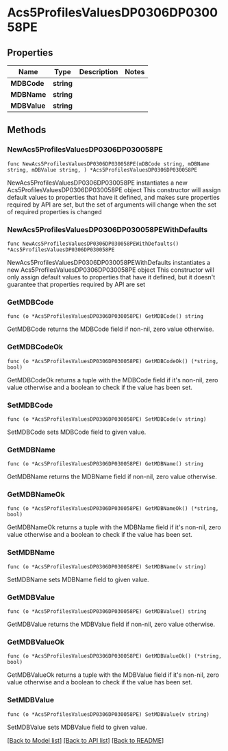# Acs5ProfilesValuesDP0306DP030058PE

## Properties

Name | Type | Description | Notes
------------ | ------------- | ------------- | -------------
**MDBCode** | **string** |  | 
**MDBName** | **string** |  | 
**MDBValue** | **string** |  | 

## Methods

### NewAcs5ProfilesValuesDP0306DP030058PE

`func NewAcs5ProfilesValuesDP0306DP030058PE(mDBCode string, mDBName string, mDBValue string, ) *Acs5ProfilesValuesDP0306DP030058PE`

NewAcs5ProfilesValuesDP0306DP030058PE instantiates a new Acs5ProfilesValuesDP0306DP030058PE object
This constructor will assign default values to properties that have it defined,
and makes sure properties required by API are set, but the set of arguments
will change when the set of required properties is changed

### NewAcs5ProfilesValuesDP0306DP030058PEWithDefaults

`func NewAcs5ProfilesValuesDP0306DP030058PEWithDefaults() *Acs5ProfilesValuesDP0306DP030058PE`

NewAcs5ProfilesValuesDP0306DP030058PEWithDefaults instantiates a new Acs5ProfilesValuesDP0306DP030058PE object
This constructor will only assign default values to properties that have it defined,
but it doesn't guarantee that properties required by API are set

### GetMDBCode

`func (o *Acs5ProfilesValuesDP0306DP030058PE) GetMDBCode() string`

GetMDBCode returns the MDBCode field if non-nil, zero value otherwise.

### GetMDBCodeOk

`func (o *Acs5ProfilesValuesDP0306DP030058PE) GetMDBCodeOk() (*string, bool)`

GetMDBCodeOk returns a tuple with the MDBCode field if it's non-nil, zero value otherwise
and a boolean to check if the value has been set.

### SetMDBCode

`func (o *Acs5ProfilesValuesDP0306DP030058PE) SetMDBCode(v string)`

SetMDBCode sets MDBCode field to given value.


### GetMDBName

`func (o *Acs5ProfilesValuesDP0306DP030058PE) GetMDBName() string`

GetMDBName returns the MDBName field if non-nil, zero value otherwise.

### GetMDBNameOk

`func (o *Acs5ProfilesValuesDP0306DP030058PE) GetMDBNameOk() (*string, bool)`

GetMDBNameOk returns a tuple with the MDBName field if it's non-nil, zero value otherwise
and a boolean to check if the value has been set.

### SetMDBName

`func (o *Acs5ProfilesValuesDP0306DP030058PE) SetMDBName(v string)`

SetMDBName sets MDBName field to given value.


### GetMDBValue

`func (o *Acs5ProfilesValuesDP0306DP030058PE) GetMDBValue() string`

GetMDBValue returns the MDBValue field if non-nil, zero value otherwise.

### GetMDBValueOk

`func (o *Acs5ProfilesValuesDP0306DP030058PE) GetMDBValueOk() (*string, bool)`

GetMDBValueOk returns a tuple with the MDBValue field if it's non-nil, zero value otherwise
and a boolean to check if the value has been set.

### SetMDBValue

`func (o *Acs5ProfilesValuesDP0306DP030058PE) SetMDBValue(v string)`

SetMDBValue sets MDBValue field to given value.



[[Back to Model list]](../README.md#documentation-for-models) [[Back to API list]](../README.md#documentation-for-api-endpoints) [[Back to README]](../README.md)


